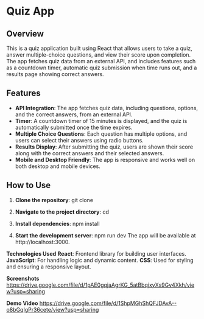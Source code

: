 # Quiz App

## Overview
This is a quiz application built using React that allows users to take a quiz, answer multiple-choice questions, and view their score upon completion. The app fetches quiz data from an external API, and includes features such as a countdown timer, automatic quiz submission when time runs out, and a results page showing correct answers.

## Features
- **API Integration**: The app fetches quiz data, including questions, options, and the correct answers, from an external API.
- **Timer**: A countdown timer of 15 minutes is displayed, and the quiz is automatically submitted once the time expires.
- **Multiple Choice Questions**: Each question has multiple options, and users can select their answers using radio buttons.
- **Results Display**: After submitting the quiz, users are shown their score along with the correct answers and their selected answers.
- **Mobile and Desktop Friendly**: The app is responsive and works well on both desktop and mobile devices.

## How to Use
1. **Clone the repository**:
    git clone <repository-url>

2. **Navigate to the project directory**:
    cd <project-directory>

3. **Install dependencies**:
    npm install

4. **Start the development server**:
    npm run dev
The app will be available at http://localhost:3000.

**Technologies Used**
**React**: Frontend library for building user interfaces.
**JavaScript**: For handling logic and dynamic content.
**CSS**: Used for styling and ensuring a responsive layout.

**Screenshots**
https://drive.google.com/file/d/1pAE0gqjaAgrKG_5atBbqjxyXs9Gv4Xkh/view?usp=sharing

**Demo Video**
https://drive.google.com/file/d/1ShpMGhShQFJDAvA--o8bGqIgPr36cete/view?usp=sharing
